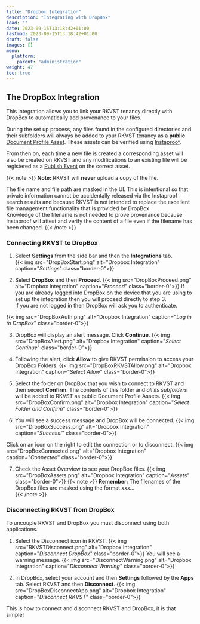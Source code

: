 ```yaml
---
title: "Dropbox Integration"
description: "Integrating with DropBox"
lead: ""
date: 2023-09-15T13:18:42+01:00
lastmod: 2023-09-15T13:18:42+01:00
draft: false
images: []
menu: 
  platform:
    parent: "administration"
weight: 47
toc: true
---
```


## The DropBox Integration
This integration allows you to link your RKVST tenancy directly with DropBox to automatically add provenance to your files. 

During the set up process, any files found in the configured directories and their subfolders will always be added to your RKVST tenancy as a **public** [Document Profile Asset](/developers/developer-patterns/document-profile/). These assets can be verified using [Instaproof](/platform/overview/instaproof/).

From then on, each time a new file is created a corresponding asset will also be created on RKVST and any modifications to an existing file will be registered as a [Publish Event](/developers/developer-patterns/document-profile/#publish-event) on the correct asset. 

{{< note >}}
**Note:** RKVST will **never** upload a copy of the file.

The file name and file path are masked in the UI. This is intentional so that private information cannot be accidentally released via the Instaproof search results and because RKVST is not intended to replace the excellent file management functionality that is provided by DropBox.<br>
Knowledge of the filename is not needed to prove provenance because Instaproof will attest and verify the content of a file even if the filename has been changed. 
{{< /note >}}

### Connecting RKVST to DropBox

1. Select **Settings** from the side bar and then the **Integrations** tab.  
{{< img src="DropBoxStart.png" alt="Dropbox Integration" caption="<em>Settings</em>" class="border-0">}}

2. Select **DropBox** and then **Proceed**.
{{< img src="DropBoxProceed.png" alt="Dropbox Integration" caption="<em>Proceed</em>" class="border-0">}}
If you are already logged into DropBox on the device that you are using to set up the integration then you will proceed directly to step 3.<br>If you are not logged in then DropBox will ask you to authenticate.  

{{< img src="DropBoxAuth.png" alt="Dropbox Integration" caption="<em>Log in to DropBox</em>" class="border-0">}}

3. DropBox will display an alert message. Click **Continue**.
{{< img src="DropBoxAlert.png" alt="Dropbox Integration" caption="<em>Select Continue</em>" class="border-0">}}

4. Following the alert, click **Allow** to give RKVST permission to access your DropBox Folders.
{{< img src="DropBoxRKVSTAllow.png" alt="Dropbox Integration" caption="<em>Select Allow</em>" class="border-0">}}

5. Select the folder on DropBox that you wish to connect to RKVST and then secect **Confirm**. The contents of this folder and *all its subfolders* will be added to RKVST as public Document Profile Assets.
{{< img src="DropBoxConfirm.png" alt="Dropbox Integration" caption="<em>Select Folder and Confirm</em>" class="border-0">}}

6. You will see a success message and DropBox will be connected.
{{< img src="DropBoxSuccess.png" alt="Dropbox Integration" caption="<em>Success!</em>" class="border-0">}}

Click on an icon on the right to edit the connection or to disconnect.
{{< img src="DropBoxConnected.png" alt="Dropbox Integration" caption="<em>Connected</em>" class="border-0">}}

7. Check the Asset Overview to see your DropBox files.
{{< img src="DropBoxAssets.png" alt="Dropbox Integration" caption="<em>Assets</em>" class="border-0">}}
{{< note >}}
**Remember:** The filenames of the DropBox files are masked using the format <em>xxx...</em>  
{{< /note >}}

### Disconnecting RKVST from DropBox
To uncouple RKVST and DropBox you must disconnect using both applications.
1. Select the Disconnect icon in RKVST.
{{< img src="RKVSTDisconnect.png" alt="Dropbox Integration" caption="<em>Disconnect DropBox</em>" class="border-0">}}
You will see a warning message.
{{< img src="DisconnectWarning.png" alt="Dropbox Integration" caption="<em>Disconnect Warning</em>" class="border-0">}}

2. In DropBox, select your account and then **Settings** followed by the **Apps** tab. Select RKVST and then **Disconnect**. 
{{< img src="DropBoxDisconnectApp.png" alt="Dropbox Integration" caption="<em>Disconnect RKVST</em>" class="border-0">}}

This is how to connect and disconnect RKVST and DropBox, it is that simple!